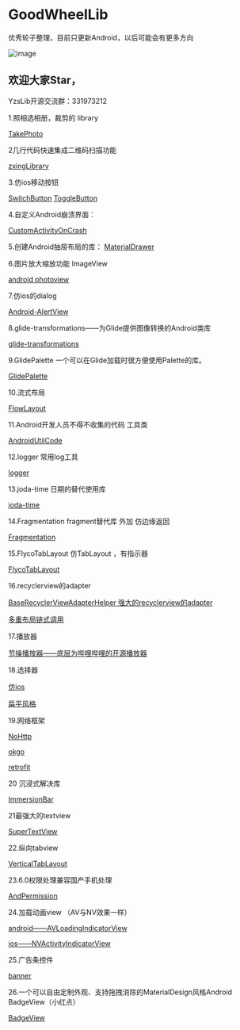 # GoodWheelLib
优秀轮子整理，目前只更新Android，以后可能会有更多方向

![image](https://github.com/yaozs/YzsLib/blob/master/app/src/main/res/mipmap-xxxhdpi/icon.png)

## 欢迎大家Star，
YzsLib开源交流群：331973212


1.照相选相册，裁剪的 library

 [TakePhoto](https://github.com/crazycodeboy/TakePhoto)

2几行代码快速集成二维码扫描功能

 [zxingLibrary](https://github.com/yipianfengye/android-zxingLibrary)

3.仿ios移动按钮

 [SwitchButton](https://github.com/kyleduo/SwitchButton)
 [ToggleButton](https://github.com/zcweng/ToggleButton)

4.自定义Android崩溃界面：

 [CustomActivityOnCrash](https://github.com/Ereza/CustomActivityOnCrash)

5.创建Android抽屉布局的库：
 [MaterialDrawer](https://github.com/mikepenz/MaterialDrawer)

6.图片放大缩放功能 ImageView

 [android photoview](https://github.com/chrisbanes/PhotoView)

7.仿ios的dialog

[Android-AlertView](https://github.com/saiwu-bigkoo/Android-AlertView)

8.glide-transformations——为Glide提供图像转换的Android类库

[glide-transformations](https://github.com/wasabeef/glide-transformations)

9.GlidePalette 一个可以在Glide加载时很方便使用Palette的库。

[GlidePalette](https://github.com/florent37/GlidePalette)

10.流式布局

[FlowLayout](https://github.com/hongyangAndroid/FlowLayout)

11.Android开发人员不得不收集的代码  工具类

[AndroidUtilCode](https://github.com/huangkunkun/AndroidUtilCode)

12.logger 常用log工具

[logger](https://github.com/orhanobut/logger)

13.joda-time  日期的替代使用库

[joda-time](https://github.com/JodaOrg/joda-time)

14.Fragmentation  fragment替代库 外加 仿边缘返回

[Fragmentation](https://github.com/YoKeyword/Fragmentation)

15.FlycoTabLayout 仿TabLayout ，有指示器

[FlycoTabLayout](https://github.com/H07000223/FlycoTabLayout)

16.recyclerview的adapter

[BaseRecyclerViewAdapterHelper   强大的recyclerview的adapter](https://github.com/CymChad/BaseRecyclerViewAdapterHelper)

[多重布局链式调用](https://github.com/MEiDIK/SlimAdapter)

17.播放器

[节操播放器——底层为哔哩哔哩的开源播放器](https://github.com/lipangit/JieCaoVideoPlayer)

18.选择器

[仿ios](https://github.com/saiwu-bigkoo/Android-PickerView)

[扁平风格](https://github.com/gzu-liyujiang/AndroidPicker)

19.网络框架

[NoHttp](https://github.com/yanzhenjie/NoHttp)

[okgo](https://github.com/jeasonlzy/okhttp-OkGo)

[retrofit](https://github.com/square/retrofit)

20 沉浸式解决库

[ImmersionBar](https://github.com/gyf-dev/ImmersionBar)

21最强大的textview

[SuperTextView](https://github.com/chenBingX/SuperTextView)

22.纵向tabview

[VerticalTabLayout](https://github.com/qstumn/VerticalTabLayout)

23.6.0权限处理兼容国产手机处理

[AndPermission](https://github.com/yanzhenjie/AndPermission)

24.加载动画view  （AV与NV效果一样）

[android——AVLoadingIndicatorView](https://github.com/81813780/AVLoadingIndicatorView)

[ios——NVActivityIndicatorView](https://github.com/ninjaprox/NVActivityIndicatorView)

25.广告条控件

[banner](https://github.com/youth5201314/banner)

26.一个可以自由定制外观、支持拖拽消除的MaterialDesign风格Android BadgeView（小红点）

[BadgeView](https://github.com/qstumn/BadgeView)
